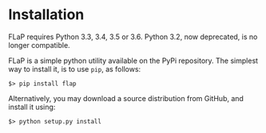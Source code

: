 
# Installation
FLaP requires Python 3.3, 3.4, 3.5 or 3.6. Python 3.2, now deprecated, is no
longer compatible.

FLaP is a simple python utility available on the PyPi repository. The simplest way to install it, is to use `pip`,
as follows:

	$> pip install flap
	
Alternatively, you may download a source distribution from GitHub, and install it using:

	$> python setup.py install

